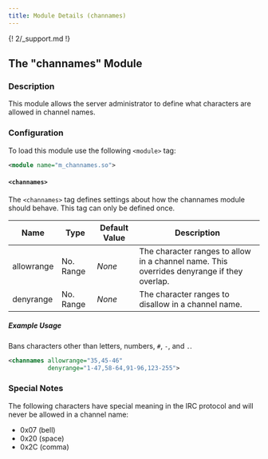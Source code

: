 ```yaml
---
title: Module Details (channames)
---
```


{! 2/_support.md !}

## The "channames" Module

### Description

This module allows the server administrator to define what characters are allowed in channel names.

### Configuration

To load this module use the following `<module>` tag:

```xml
<module name="m_channames.so">
```

#### `<channames>`

The `<channames>` tag defines settings about how the channames module should behave. This tag can only be defined once.

Name       | Type      | Default Value | Description
---------- | --------- | ------------- | -----------
allowrange | No. Range | *None*        | The character ranges to allow in a channel name. This overrides denyrange if they overlap.
denyrange  | No. Range | *None*        | The character ranges to disallow in a channel name.

##### Example Usage

Bans characters other than letters, numbers, `#`, `-`, and `.`.

```xml
<channames allowrange="35,45-46"
           denyrange="1-47,58-64,91-96,123-255">
```

### Special Notes

The following characters have special meaning in the IRC protocol and will never be allowed in a channel name:

- 0x07 (bell)	
- 0x20 (space)
- 0x2C (comma)
